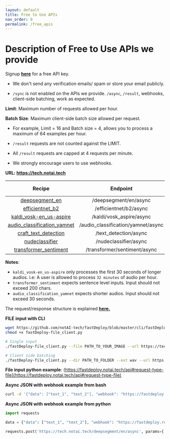 ```yaml
---
layout: default
title: Free to Use APIs
nav_order: 9
permalink: /free_apis
---
```


# Description of Free to Use APIs we provide

Signup [**here**](https://tech.notai.tech/signup) for a free API key.

- We don't send any verification emails/ spam or store your email publicly.

- `/sync` is not enabled on the APIs we provide. `/async`, `/result`, webhooks, client-side batching, work as expected.

**Limit**: Maximum number of requests allowed per hour.

**Batch Size**: Maximum client-side batch size allowed per request.

- For example, Limit = 16 and Batch size = 4, allows you to process a maximum of 64 examples per hour.

- `/result` requests are not counted against the LIMIT.
- All `/result` requests are capped at 4 requests per minute.
- We strongly encourage users to use webhooks.  

**URL: https://tech.notai.tech**

| Recipe                                                                    | Endpoint                                      | Limit| Batch Size | Input Type |
|:-------------------------------------------------------------------------:|:------------------------------------------------:|:----:|:----------:|:----------:|
|[deepsegment_en](https://github.com/bedapudi6788/deepsegment) |/deepsegment/en/async      |64|16| [JSON](https://fastdeploy.notai.tech/api#request-type-json) |
|[efficientnet_b2](https://github.com/qubvel/efficientnet)|/efficientnet/b2/async     |16|4| [FILE](https://fastdeploy.notai.tech/api#request-type-file) |
|[kaldi_vosk-en_us-aspire](https://github.com/alphacep/vosk-api/blob/master/doc/models.md)|/kaldi/vosk_aspire/async     |16|4| [FILE](https://fastdeploy.notai.tech/api#request-type-file) |
|[audio_classification_yamnet](https://github.com/tensorflow/models/blob/master/research/audioset/yamnet/)|/audio_classification/yamnet/async|32|8| [FILE](https://fastdeploy.notai.tech/api#request-type-file) |
|[craft_text_detection](https://github.com/faustomorales/keras-ocr/)|/text_detection/async	     |32|4| [FILE](https://fastdeploy.notai.tech/api#request-type-file) |
|[nudeclassifier](https://github.com/bedapudi6788/NudeNet)|/nudeclassifier/async		     |32|4| [FILE](https://fastdeploy.notai.tech/api#request-type-file) |
|[transformer_sentiment](https://github.com/huggingface/transformers)|/transformer/sentiment/async	     |32|8| [JSON](https://fastdeploy.notai.tech/api#request-type-json) |



**Notes**:
- `kaldi_vosk-en_us-aspire` only processes the first 30 seconds of longer audios. i.e: A user is allowed to process `32 minutes` of audio per hour.
- `transformer_sentiment` expects sentence level inputs. Input should not exceed 200 chars.
- `audio_classification_yamnet` expects shorter audios. Input should not exceed 30 seconds.


The request/response structure is explained [**here.**](https://fastdeploy.notai.tech/api)

**FILE input with CLI**
```bash
wget https://github.com/notAI-tech/fastDeploy/blob/master/cli/fastDeploy-file_client.py
chmod +x fastDeploy-file_client.py

# Single input
./fastDeploy-file_client.py --file PATH_TO_YOUR_IMAGE --url https://tech.notai.tech/efficientnet/b2/async --webhook https://fastdeploy.requestcatcher.com

# Client side batching
./fastDeploy-file_client.py --dir PATH_TO_FOLDER --ext wav --url https://tech.notai.tech/audio_classification/yamnet/async --webhook https://fastdeploy.requestcatcher.com
```

**File input python example**: (https://fastdeploy.notai.tech/api#request-type-file](https://fastdeploy.notai.tech/api#request-type-file)


**Async JSON with webhook example from bash**
```bash
curl -d '{"data": ["text_1", "text_2"], "webhook": "https://fastdeploy.requestcatcher.com"}' -H "Content-Type: application/json" "https://tech.notai.tech/deepsegment/en/async?api_key=API_KEY"
```

**Async JSON with webhook example from python**
```python
import requests

data = {"data": ["text_1", "text_2"], "webhook": "https://fastdeploy.requestcatcher.com"}

requests.post('https://tech.notai.tech/deepsegment/en/async', params={'api_key': API_KEY}, json=data).json()
```
